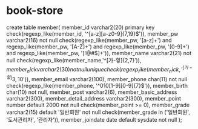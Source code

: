 # book-store

create table member(
member_id varchar2(20) primary key check(regexp_like(member_id, '^[a-z][a-z0-9]{7,19}$')),
member_pw varchar2(16) not null 
check(regexp_like(member_pw, '[a-z]+') and regexp_like(member_pw, '[A-Z]+')
			and regexp_like(member_pw, '[0-9]+') and regexp_like(member_pw, '[!@#$]+')),
member_name varchar2(21) not null check(regexp_like(member_name,'^[가-힣]{2,7}$')),
member_nick varchar2(30) not null unique check(regexp_like(member_nick, '^[가-힣]{3,10}$')),
member_email varchar2(100),
member_phone char(11) not null check(regexp_like(member_phone, '^010[1-9][0-9]{7}$')),
member_birth char(10) not null,
member_post varchar2(6),
member_basic_address varchar2(300),
member_detail_address varchar2(300),
member_point number default 2000 not null check(member_point >= 0),
member_grade varchar2(15) default '일반회원' not null check(member_grade in ('일반회원', '도서관리자', '관리자')),
member_joindate date default sysdate not null
);
